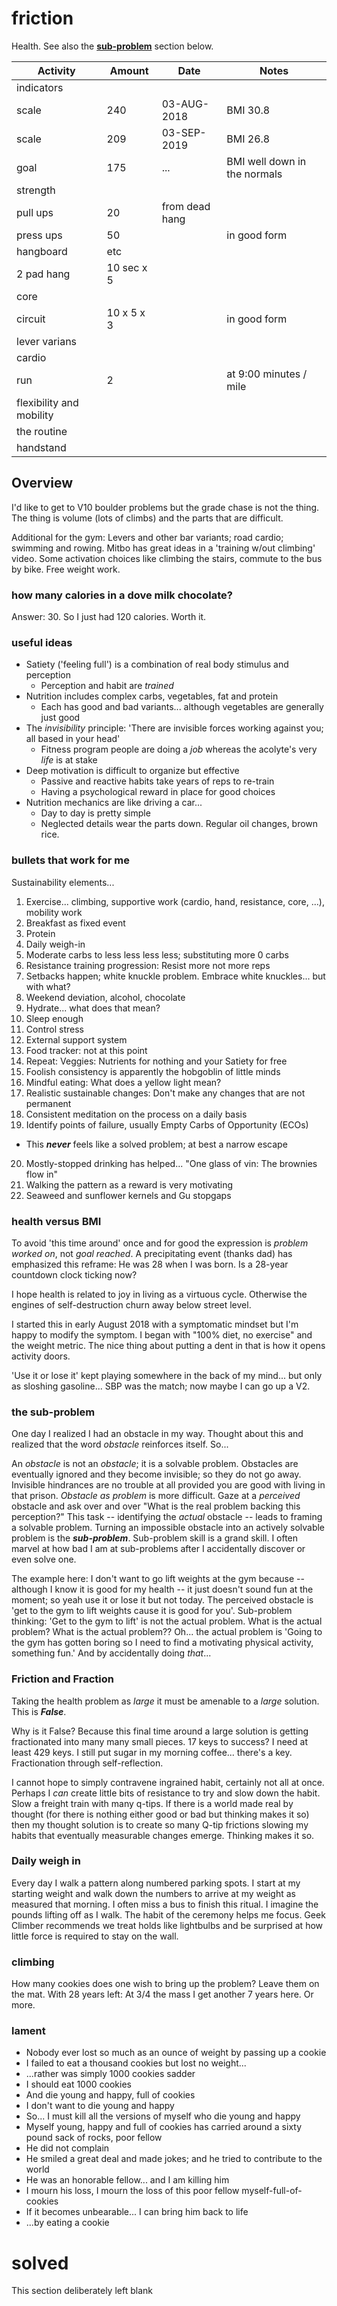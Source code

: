 # friction

Health. See also the 
[**sub-problem**](https://github.com/robfatland/ops/blob/master/friction/multiplication/derision/README.md#the-sub-problem) section below.

| Activity | Amount |  Date | Notes |
| -------- | ------ | ---- | ---- |
| indicators |
| scale | 240 |  03-AUG-2018 | BMI 30.8 |
| scale | 209 |  03-SEP-2019 | BMI 26.8 |
| goal | 175  | ... | BMI well down in the normals |
| strength |
| pull ups | 20 |  from dead hang |
| press ups | 50 |  | in good form |
| hangboard | etc |
| 2 pad hang | 10 sec x 5 | |
| core |
| circuit | 10 x 5 x 3 | | in good form |
| lever varians |
| cardio |
| run | 2 | | at 9:00 minutes / mile |
| flexibility and mobility |
| the routine |
| handstand |

## Overview

I'd like to get to V10 boulder problems but the grade chase is not the thing. The thing 
is volume (lots of climbs) and the parts that are difficult.

Additional for the gym: Levers and other bar variants; road cardio; swimming and rowing.
Mitbo has great ideas in a 'training w/out climbing' video. Some activation choices like 
climbing the stairs, commute to the bus by bike. Free weight work.  



### how many calories in a dove milk chocolate? 


Answer: 30. So I just had 120 calories. Worth it.


### useful ideas

- Satiety ('feeling full') is a combination of real body stimulus and perception
  - Perception and habit are *trained*
- Nutrition includes complex carbs, vegetables, fat and protein
  - Each has good and bad variants... although vegetables are generally just good
- The *invisibility* principle: 'There are invisible forces working against you; all based in your head'
  - Fitness program people are doing a *job* whereas the acolyte's very *life* is at stake
- Deep motivation is difficult to organize but effective 
  - Passive and reactive habits take years of reps to re-train
  - Having a psychological reward in place for good choices
- Nutrition mechanics are like driving a car...
  - Day to day is pretty simple
  - Neglected details wear the parts down. Regular oil changes, brown rice. 


### bullets that work for me

Sustainability elements...

1. Exercise... climbing, supportive work (cardio, hand, resistance, core, ...), mobility work
2. Breakfast as fixed event
3. Protein
4. Daily weigh-in
5. Moderate carbs to less less less less; substituting more 0 carbs
6. Resistance training progression: Resist more not more reps
7. Setbacks happen; white knuckle problem. Embrace white knuckles... but with what?
8. Weekend deviation, alcohol, chocolate
9. Hydrate... what does that mean?
10. Sleep enough
11. Control stress
12. External support system
13. Food tracker: not at this point
14. Repeat: Veggies: Nutrients for nothing and your Satiety for free
15. Foolish consistency is apparently the hobgoblin of little minds
16. Mindful eating: What does a yellow light mean?
17. Realistic sustainable changes: Don't make any changes that are not permanent
18. Consistent meditation on the process on a daily basis
19. Identify points of failure, usually Empty Carbs of Opportunity (ECOs)  
  - This ***never*** feels like a solved problem; at best a narrow escape
20. Mostly-stopped drinking has helped... "One glass of vin: The brownies flow in"
21. Walking the pattern as a reward is very motivating
22. Seaweed and sunflower kernels and Gu stopgaps

### health versus BMI

To avoid 'this time around' once and for good the expression is *problem worked on*, not *goal reached*. 
A precipitating event (thanks dad) has emphasized this reframe: He was 28 when I was born. Is a 28-year 
countdown clock ticking now? 


I hope health is related to joy in living as a virtuous cycle. Otherwise the
engines of self-destruction churn away below street level. 


I started this in early
August 2018 with a symptomatic mindset but I'm happy to modify the symptom.
I began with "100% diet, no exercise" and the weight metric. 
The nice thing about putting a dent in that is how it opens activity doors. 


'Use it or lose it' kept playing somewhere in the back of my mind... but only as sloshing gasoline... 
SBP was the match; now maybe I can go up a V2.  


### the sub-problem

One day I realized I had an obstacle in my way. Thought about this and realized that the
word *obstacle* reinforces itself. So...


An *obstacle* is not an *obstacle*; it is a solvable problem. Obstacles are eventually ignored and 
they become invisible; so they do not go away. Invisible hindrances are no trouble at all provided
you are good with living in that prison.
*Obstacle as problem* is more difficult. 
Gaze at a *perceived* obstacle and ask over and over "What is the real problem backing this perception?"
This task -- identifying the *actual* obstacle -- leads to framing a solvable problem. Turning an
impossible obstacle into an actively solvable problem is the ***sub-problem***. Sub-problem skill is
a grand skill. I often marvel at how bad I am at sub-problems after I accidentally
discover or even solve one.

The example here: I don't want to go lift weights at the gym because -- although I know it is good 
for my health -- it just doesn't sound fun at the moment; so yeah use it or lose it but not today. The perceived
obstacle is 'get to the gym to lift weights cause it is good for you'. Sub-problem thinking: 'Get to the gym to
lift' is not the actual problem. What is the actual problem? What is the actual problem?? Oh... the actual 
problem is 'Going to the gym has gotten boring so I need to find a motivating physical activity, something fun.' 
And by accidentally doing *that*... 


### Friction and Fraction


Taking the health problem as *large* it must be amenable to a *large* solution. This is ***False***. 


Why is it False? Because this final time around a large solution 
is getting fractionated into many many small pieces. 17 keys to success? I need at least 429
keys. I still put sugar in my morning coffee... there's a key. 
Fractionation through self-reflection. 


I cannot
hope to simply contravene ingrained habit, certainly not all at once. 
Perhaps I *can* create little
bits of resistance to try and slow down the habit. Slow a freight train with many q-tips. 
If there is a world made real 
by thought (for there is nothing either good or bad but thinking makes it so) then my thought solution is 
to create so many Q-tip frictions slowing my habits that eventually measurable changes emerge. 
Thinking makes it so.


### Daily weigh in 

Every day I walk a pattern along numbered parking spots. I
start at my starting weight and walk down the numbers to arrive at my weight 
as measured that morning. 
I often miss a bus to finish this ritual. I imagine the pounds lifting
off as I walk. The habit of the ceremony helps me focus. Geek Climber recommends we
treat holds like lightbulbs and be surprised at how little force is required
to stay on the wall. 


### climbing 

How many cookies does one wish to bring up the problem? Leave them on the mat. 
With 28 years left: At 3/4 the mass I get another 7 years here.  Or more. 


### lament

* Nobody ever lost so much as an ounce of weight by passing up a cookie
* I failed to eat a thousand cookies but lost no weight...
* ...rather was simply 1000 cookies sadder
* I should eat 1000 cookies
* And die young and happy, full of cookies
* I don't want to die young and happy 
* So... I must kill all the versions of myself who die young and happy
* Myself young, happy and full of cookies has carried around a sixty pound sack of rocks, poor fellow
* He did not complain
* He smiled a great deal and made jokes; and he tried to contribute to the world
* He was an honorable fellow... and I am killing him
* I mourn his loss, I mourn the loss of this poor fellow myself-full-of-cookies
* If it becomes unbearable... I can bring him back to life
* ...by eating a cookie


# solved

This section deliberately left blank
